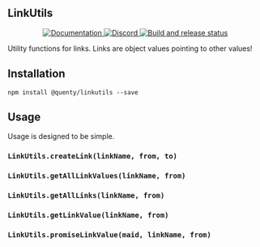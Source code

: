 ## LinkUtils
<div align="center">
  <a href="http://quenty.github.io/api/">
    <img src="https://img.shields.io/badge/docs-website-green.svg" alt="Documentation" />
  </a>
  <a href="https://discord.gg/mhtGUS8">
    <img src="https://img.shields.io/badge/discord-nevermore-blue.svg" alt="Discord" />
  </a>
  <a href="https://github.com/Quenty/NevermoreEngine/actions">
    <img src="https://github.com/Quenty/NevermoreEngine/actions/workflows/build.yml/badge.svg" alt="Build and release status" />
  </a>
</div>

Utility functions for links. Links are object values pointing to other values!

## Installation
```
npm install @quenty/linkutils --save
```

## Usage
Usage is designed to be simple.

### `LinkUtils.createLink(linkName, from, to)`

### `LinkUtils.getAllLinkValues(linkName, from)`

### `LinkUtils.getAllLinks(linkName, from)`

### `LinkUtils.getLinkValue(linkName, from)`

### `LinkUtils.promiseLinkValue(maid, linkName, from)`
